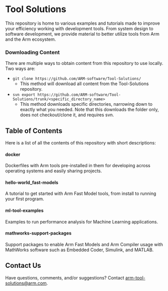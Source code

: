 # Tool Solutions
This repository is home to various examples and tutorials made to improve your efficiency working with development tools. From system design to software development, we provide material to better utilize tools from Arm and the Arm ecosystem. 


### Downloading Content
There are multiple ways to obtain content from this repository to use locally. Two ways are:
- ```git clone https://github.com/ARM-software/Tool-Solutions/```
    - This method will download all content from the Tool-Solutions repository. 
- ```svn export https://github.com/ARM-software/Tool-Solutions/trunk/<specific_directory_name>```
    - This method downloads specific directories, narrowing down to exactly what you needed. Note that this downloads the folder only, does not checkout/clone it, and requires svn.

## Table of Contents
Here is a list of all the contents of this repository with short descriptions:


#### docker
Dockerfiles with Arm tools pre-installed in them for developing across operating systems and easily sharing projects.

#### hello-world_fast-models
A tutorial to get started with Arm Fast Model tools, from install to running your first program.

#### ml-tool-examples
Examples to run performance analysis for Machine Learning applications. 

#### mathworks-support-packages
Support packages to enable Arm Fast Models and Arm Compiler usage with MathWorks software such as Embedded Coder, Simulink, and MATLAB.


## Contact Us
Have questions, comments, and/or suggestions? Contact [arm-tool-solutions@arm.com](mailto:arm-tool-solutions@arm.com).
